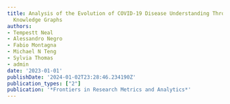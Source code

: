 ```yaml
---
title: Analysis of the Evolution of COVID-19 Disease Understanding Through Temporal
  Knowledge Graphs
authors:
- Tempestt Neal
- Alessandro Negro
- Fabio Montagna
- Michael N Teng
- Sylvia Thomas
- admin
date: '2023-01-01'
publishDate: '2024-01-02T23:28:46.234190Z'
publication_types: ["2"]
publication: '*Frontiers in Research Metrics and Analytics*'
---
```

